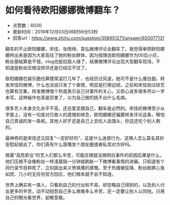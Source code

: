 # 如何看待欧阳娜娜微博翻车？
- 点赞数：6030
- 更新时间：2019年12月03日06时56分53秒
- 回答url：https://www.zhihu.com/question/358951271/answer/920077131
<body>
 <p data-pid="SjWZ6kHr">翻车的不止欧阳娜娜，宋佳、张雨绮、袁弘微博评论全翻车了。我觉得单把欧阳娜娜拎出来是因为大家高估了她的粉丝群体，因为按理说欧阳娜娜作为00后小花，粉丝基础算是不错，vlog也挺拉路人缘了，结果微博评论出现大型翻车现场，不知道是粉丝压根没控评还是已经压不住了。</p>
 <p data-pid="Wljv7JOX">欧阳娜娜在娱乐圈也算摸爬滚打几年了，也经历过风波，她可不是什么傻白甜。转发宋佳的微博，什么也没说只发了个表情，明显是打擦边球。之前和宋佳拍过综艺也算有交集，转发微博借个热度表示自己对事件的关心，又担心说多错多所以一字未写。这种操作也真是厉害了，以为自己做的挑不出什么毛病。</p>
 <p data-pid="HFv1tdaV">很多艺人本身文化水平不高，还总爱显摆自己，翻车是必然的。宋佳的微博至少从字面上，没有一句是对已故人的遗憾和悼念，欧阳娜娜还偏要转发评论这条，哪怕自己真诚的发一条呢。其他人好歹还是自己上去吃人血馒头，你这还吃个别人剩的。</p>
 <p data-pid="nIrO99tq">最神奇的是宋佳还又回复“一定好好的”，这是什么迷惑行为，这俩人怎么莫名其妙安慰起彼此了，你们真有什么感慨发个朋友圈或者私信对方好吗。</p>
 <p data-pid="g4MQ476G">做着“高危职业”的艺人们那么辛苦，可能压根就没搞明白事件的前因后果是什么，他们压根不会像粉丝一样凌晨隔一分钟就刷新一下微博看事情的进展。只知道有个同行录节目猝死了，立刻跳出来义愤填膺的感慨。至于热搜被狂降、粉丝刷屏心急如焚、几小时无任何官方回应，他们根本就不会不知道。</p>
 <p data-pid="Ksfl0sY6">世界上确实有一类人，只看到自己的付出和不易，却忽略自己得到的，以及别人付出更多的辛苦，动不动抱怨自己多么艰难多么辛苦，还一定要让别人认同他。只用自己的眼光看世界，幼稚至极。</p>
</body>